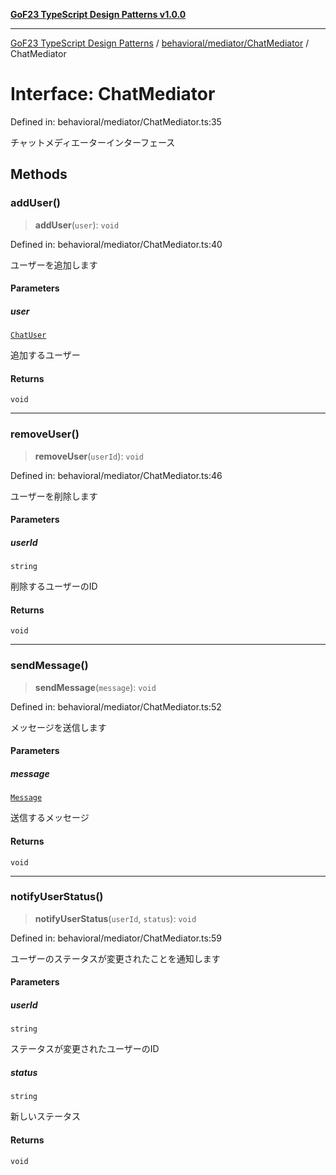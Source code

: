 [**GoF23 TypeScript Design Patterns v1.0.0**](../../../../README.md)

***

[GoF23 TypeScript Design Patterns](../../../../README.md) / [behavioral/mediator/ChatMediator](../README.md) / ChatMediator

# Interface: ChatMediator

Defined in: behavioral/mediator/ChatMediator.ts:35

チャットメディエーターインターフェース

## Methods

### addUser()

> **addUser**(`user`): `void`

Defined in: behavioral/mediator/ChatMediator.ts:40

ユーザーを追加します

#### Parameters

##### user

[`ChatUser`](../classes/ChatUser.md)

追加するユーザー

#### Returns

`void`

***

### removeUser()

> **removeUser**(`userId`): `void`

Defined in: behavioral/mediator/ChatMediator.ts:46

ユーザーを削除します

#### Parameters

##### userId

`string`

削除するユーザーのID

#### Returns

`void`

***

### sendMessage()

> **sendMessage**(`message`): `void`

Defined in: behavioral/mediator/ChatMediator.ts:52

メッセージを送信します

#### Parameters

##### message

[`Message`](Message.md)

送信するメッセージ

#### Returns

`void`

***

### notifyUserStatus()

> **notifyUserStatus**(`userId`, `status`): `void`

Defined in: behavioral/mediator/ChatMediator.ts:59

ユーザーのステータスが変更されたことを通知します

#### Parameters

##### userId

`string`

ステータスが変更されたユーザーのID

##### status

`string`

新しいステータス

#### Returns

`void`
